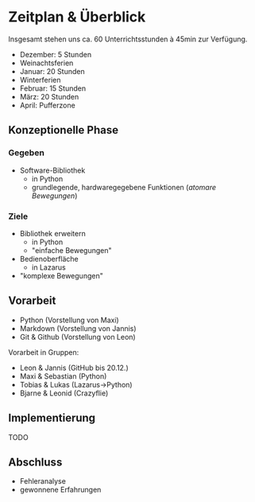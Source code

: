 # Zeitplan & Überblick

Insgesamt stehen uns ca. 60 Unterrichtsstunden à 45min zur Verfügung.

- Dezember: 5 Stunden
- Weinachtsferien
- Januar: 20 Stunden
- Winterferien
- Februar: 15 Stunden
- März: 20 Stunden
- April: Pufferzone


## Konzeptionelle Phase

### Gegeben

- Software-Bibliothek
	- in Python
	- grundlegende, hardwaregegebene Funktionen (*atomare Bewegungen*)

### Ziele

- Bibliothek erweitern
	- in Python
	- "einfache Bewegungen"
- Bedienoberfläche
	- in Lazarus
- "komplexe Bewegungen"


## Vorarbeit

- Python (Vorstellung von Maxi)
- Markdown (Vorstellung von Jannis)
- Git & Github (Vorstellung von Leon)

Vorarbeit in Gruppen:

- Leon & Jannis (GitHub bis 20.12.)
- Maxi & Sebastian (Python)
- Tobias & Lukas (Lazarus->Python)
- Bjarne & Leonid (Crazyflie)


## Implementierung

TODO


## Abschluss

- Fehleranalyse
- gewonnene Erfahrungen
